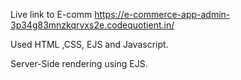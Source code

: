 Live link to E-comm
https://e-commerce-app-admin-3p34g83mnzkqrvxs2e.codequotient.in/

Used HTML ,CSS, EJS and Javascript.

Server-Side rendering using EJS.